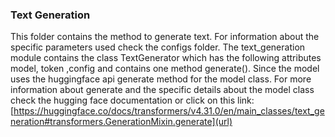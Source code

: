 ### Text Generation 

This folder contains the method to generate text. For information about the specific parameters used check the configs folder. The text_generation module contains the 
class TextGenerator which has the following attributes model, token ,config and contains one method generate(). Since the model uses the huggingface api generate method for the model class. For more information about generate and the specific details about the model class check the hugging face documentation or click on this link:
[https://huggingface.co/docs/transformers/v4.31.0/en/main_classes/text_generation#transformers.GenerationMixin.generate](url)
